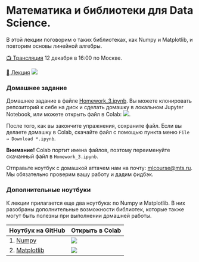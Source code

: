 # Математика и библиотеки для Data Science.

В этой лекции поговорим о таких библиотеках, как Numpy и Matplotlib, и повторим основы линейной алгебры.

[📺 Трансляция](https://youtu.be/4gthmN3BfRw) 12 декабря в 16:00 по Москве.

[📒 Лекция](https://github.com/mts-machines-learn/ml-course-dec2019/blob/master/3.%20%D0%9E%D1%81%D0%BD%D0%BE%D0%B2%D0%BD%D1%8B%D0%B5%20%D0%B1%D0%B8%D0%B1%D0%BB%D0%B8%D0%BE%D1%82%D0%B5%D0%BA%D0%B8/001_DS_Libraries.ipynb) <a href="https://colab.research.google.com/github/mts-machines-learn/ml-course-dec2019/blob/master/3.%20%D0%9E%D1%81%D0%BD%D0%BE%D0%B2%D0%BD%D1%8B%D0%B5%20%D0%B1%D0%B8%D0%B1%D0%BB%D0%B8%D0%BE%D1%82%D0%B5%D0%BA%D0%B8/001_DS_Libraries.ipynb:"><img src="https://colab.research.google.com/assets/colab-badge.svg"/></a>

### Домашнее задание

Домашнее задание в файле [Homework_3.ipynb](https://github.com/mts-machines-learn/ml-course-dec2019/blob/master/3.%20%D0%9E%D1%81%D0%BD%D0%BE%D0%B2%D0%BD%D1%8B%D0%B5%20%D0%B1%D0%B8%D0%B1%D0%BB%D0%B8%D0%BE%D1%82%D0%B5%D0%BA%D0%B8/Homework_3.ipynb). Вы можете клонировать репозиторий к себе на диск и сделать домашку в локальном Jupyter Notebook, или можете открыть файл в Colab: <a href="https://colab.research.google.com/github/mts-machines-learn/ml-course-dec2019/blob/master/3.%20%D0%9E%D1%81%D0%BD%D0%BE%D0%B2%D0%BD%D1%8B%D0%B5%20%D0%B1%D0%B8%D0%B1%D0%BB%D0%B8%D0%BE%D1%82%D0%B5%D0%BA%D0%B8/Homework_3.ipynb"><img src="https://colab.research.google.com/assets/colab-badge.svg"/></a>.

После того, как вы закончите упражнения, сохраните файл. Если вы делаете домашку в Colab, скачайте файл с помощью пункта меню `File → Download *.ipynb`.

**Внимание!**  Colab портит имена файлов, поэтому переименуйте скачанный файл в `Homework_3.ipynb`.

Отправьте ноутбук с домашкой аттачем нам на почту: mlcourse@mts.ru. Мы обязательно проверим вашу работу и дадим фидбэк.

### Дополнительные ноутбуки

К лекции прилагается еще два ноутбука: по Numpy и Matplotlib. В них разобраны дополнительные возможности библиотек, которые также могут быть полезны при выполнении домашней работы.

| Ноутбук на GitHub | Открыть в Colab |
| --- | --- |
| 1. [Numpy](https://github.com/mts-machines-learn/ml-course-dec2019/blob/master/3.%20%D0%9E%D1%81%D0%BD%D0%BE%D0%B2%D0%BD%D1%8B%D0%B5%20%D0%B1%D0%B8%D0%B1%D0%BB%D0%B8%D0%BE%D1%82%D0%B5%D0%BA%D0%B8/002_Numpy.ipynb) | <a href="https://colab.research.google.com/github/mts-machines-learn/ml-course-dec2019/blob/master/3.%20%D0%9E%D1%81%D0%BD%D0%BE%D0%B2%D0%BD%D1%8B%D0%B5%20%D0%B1%D0%B8%D0%B1%D0%BB%D0%B8%D0%BE%D1%82%D0%B5%D0%BA%D0%B8/002_Numpy.ipynb"><img src="https://colab.research.google.com/assets/colab-badge.svg"/></a> |
| 2. [Matplotlib](https://github.com/mts-machines-learn/ml-course-dec2019/blob/master/3.%20%D0%9E%D1%81%D0%BD%D0%BE%D0%B2%D0%BD%D1%8B%D0%B5%20%D0%B1%D0%B8%D0%B1%D0%BB%D0%B8%D0%BE%D1%82%D0%B5%D0%BA%D0%B8/003_Matplotlib.ipynb) | <a href="https://colab.research.google.com/github/mts-machines-learn/ml-course-dec2019/blob/master/3.%20%D0%9E%D1%81%D0%BD%D0%BE%D0%B2%D0%BD%D1%8B%D0%B5%20%D0%B1%D0%B8%D0%B1%D0%BB%D0%B8%D0%BE%D1%82%D0%B5%D0%BA%D0%B8/003_Matplotlib.ipynb"><img src="https://colab.research.google.com/assets/colab-badge.svg"/></a> |
